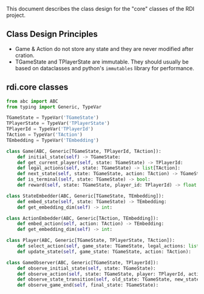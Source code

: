 This document describes the class design for the "core" classes of the RDI project.

## Class Design Principles

- Game & Action do not store any state and they are never modified after cration.
- TGameState and TPlayerState are immutable. They should usually be based on dataclasses and python's `immutables` library for performance.

## rdi.core classes
```python
from abc import ABC
from typing import Generic, TypeVar

TGameState = TypeVar('TGameState')
TPlayerState = TypeVar('TPlayerState')
TPlayerId = TypeVar('TPlayerId')
TAction = TypeVar('TAction')
TEmbedding = TypeVar('TEmbedding')

class Game(ABC, Generic[TGameState, TPlayerId, TAction]):
    def initial_state(self) -> TGameState:
    def get_current_player(self, state: TGameState) -> TPlayerId:
    def legal_actions(self, state: TGameState) -> list[TAction]:
    def next_state(self, state: TGameState, action: TAction) -> TGameState:
    def is_terminal(self, state: TGameState) -> bool:
    def reward(self, state: TGameState, player_id: TPlayerId) -> float:

class StateEmbedder(ABC, Generic[TGameState, TEmbedding]):
    def embed_state(self, state: TGameState) -> TEmbedding:
    def get_embedding_dim(self) -> int:

class ActionEmbedder(ABC, Generic[TAction, TEmbedding]):
    def embed_action(self, action: TAction) -> TEmbedding:
    def get_embedding_dim(self) -> int:

class Player(ABC, Generic[TGameState, TPlayerState, TAction]):
    def select_action(self, game_state: TGameState, legal_actions: list[TAction]) -> TAction:
    def update_state(self, game_state: TGameState, action: TAction):

class GameObserver(ABC, Generic[TGameState, TPlayerId]):
    def observe_initial_state(self, state: TGameState):
    def observe_action(self, state: TGameState, player: TPlayerId, action: TAction):
    def observe_state_transition(self, old_state: TGameState, new_state: TGameState):
    def observe_game_end(self, final_state: TGameState):
```
